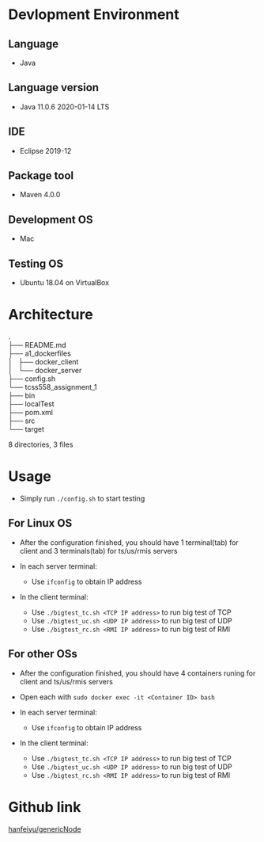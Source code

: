 # Devlopment Environment
## Language
  - Java

## Language version
  - Java 11.0.6 2020-01-14 LTS

## IDE
  - Eclipse 2019-12

## Package tool
  - Maven 4.0.0

## Development OS 
  - Mac

## Testing OS 
  - Ubuntu 18.04 on VirtualBox

# Architecture
.  
├── README.md  
├── a1_dockerfiles  
│   ├── docker_client  
│   └── docker_server  
├── config.sh  
└── tcss558_assignment_1  
    ├── bin  
    ├── localTest  
    ├── pom.xml  
    ├── src  
    └── target  

8 directories, 3 files  

# Usage
  - Simply run `./config.sh` to start testing

## For Linux OS
  - After the configuration finished, you should have 1 terminal(tab) for client
and 3 terminals(tab) for ts/us/rmis servers

  - In each server terminal:
    - Use `ifconfig` to obtain IP address

  - In the client terminal:
    - Use `./bigtest_tc.sh <TCP IP address>` to run big test of TCP
    - Use `./bigtest_uc.sh <UDP IP address>` to run big test of UDP
    - Use `./bigtest_rc.sh <RMI IP address>` to run big test of RMI

## For other OSs
  - After the configuration finished, you should have 4 containers runing for
client and ts/us/rmis servers

  - Open each with `sudo docker exec -it <Container ID> bash`

  - In each server terminal:
    - Use `ifconfig` to obtain IP address

  - In the client terminal:
    - Use `./bigtest_tc.sh <TCP IP address>` to run big test of TCP
    - Use `./bigtest_uc.sh <UDP IP address>` to run big test of UDP
    - Use `./bigtest_rc.sh <RMI IP address>` to run big test of RMI

# Github link
[hanfeiyu/genericNode](https://github.com/hanfeiyu/genericNode)


